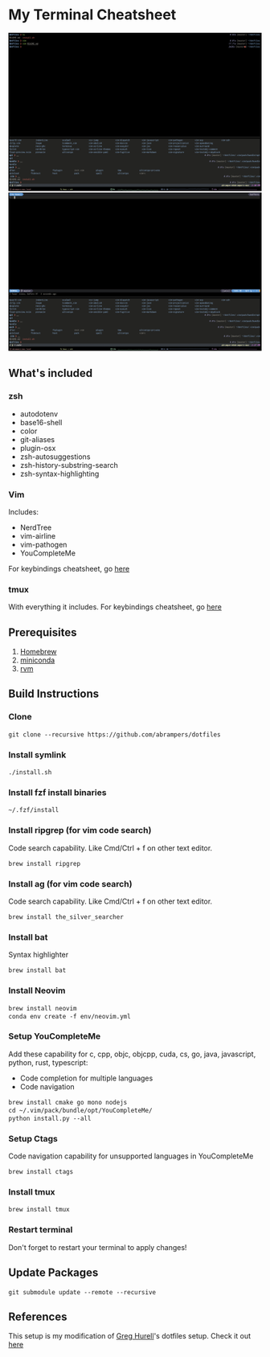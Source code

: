 # My Terminal Cheatsheet

![Terminal](assets/tmux.png "Terminal") ![Vim](assets/vim.png "Vim")

## What's included
### zsh
* autodotenv
* base16-shell
* color
* git-aliases
* plugin-osx
* zsh-autosuggestions
* zsh-history-substring-search
* zsh-syntax-highlighting

### Vim
Includes:
* NerdTree
* vim-airline
* vim-pathogen
* YouCompleteMe

For keybindings cheatsheet, go [here](vim-cheatsheet.md)

### tmux
With everything it includes. For keybindings cheatsheet, go [here](tmux-cheatsheet.md)

## Prerequisites
1. [Homebrew](https://brew.sh)
2. [miniconda](https://docs.conda.io/en/latest/miniconda.html)
3. [rvm](https://rvm.io/rvm/install)

## Build Instructions
### Clone
```sh-session
git clone --recursive https://github.com/abrampers/dotfiles
```

### Install symlink
```sh-session
./install.sh
```

### Install fzf install binaries
```sh-session
~/.fzf/install
```

### Install ripgrep (for vim code search)

Code search capability. Like Cmd/Ctrl + f on other text editor.

```sh-session
brew install ripgrep
```

### Install ag (for vim code search)

Code search capability. Like Cmd/Ctrl + f on other text editor.

```sh-session
brew install the_silver_searcher
```

### Install bat

Syntax highlighter

```sh-session
brew install bat
```

### Install Neovim
```sh-session
brew install neovim
conda env create -f env/neovim.yml
```

### Setup YouCompleteMe

Add these capability for c, cpp, objc, objcpp, cuda, cs, go, java, javascript, python, rust, typescript:
- Code completion for multiple languages
- Code navigation

```sh-session
brew install cmake go mono nodejs
cd ~/.vim/pack/bundle/opt/YouCompleteMe/
python install.py --all
```

### Setup Ctags

Code navigation capability for unsupported languages in YouCompleteMe

```sh-session
brew install ctags
```

### Install tmux
```sh-session
brew install tmux
```

### Restart terminal
Don't forget to restart your terminal to apply changes!

## Update Packages
```sh-session
git submodule update --remote --recursive
```

## References
This setup is my modification of [Greg Hurell](https://github.com/wincent)'s dotfiles setup. Check it out [here](https://github.com/wincent/wincent)
